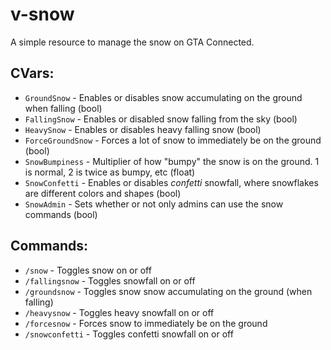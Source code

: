 # v-snow
A simple resource to manage the snow on GTA Connected.

## CVars:
* `GroundSnow` - Enables or disables snow accumulating on the ground when falling (bool)
* `FallingSnow` - Enables or disabled snow falling from the sky (bool)
* `HeavySnow` - Enables or disables heavy falling snow (bool)
* `ForceGroundSnow` - Forces a lot of snow to immediately be on the ground (bool)
* `SnowBumpiness` - Multiplier of how "bumpy" the snow is on the ground. 1 is normal, 2 is twice as bumpy, etc (float)
* `SnowConfetti` - Enables or disables *confetti* snowfall, where snowflakes are different colors and shapes (bool)
* `SnowAdmin` - Sets whether or not only admins can use the snow commands (bool)

## Commands:
* `/snow` - Toggles snow on or off
* `/fallingsnow` - Toggles snowfall on or off
* `/groundsnow` - Toggles snow snow accumulating on the ground (when falling)
* `/heavysnow` - Toggles heavy snowfall on or off
* `/forcesnow` - Forces snow to immediately be on the ground
* `/snowconfetti` - Toggles confetti snowfall on or off
